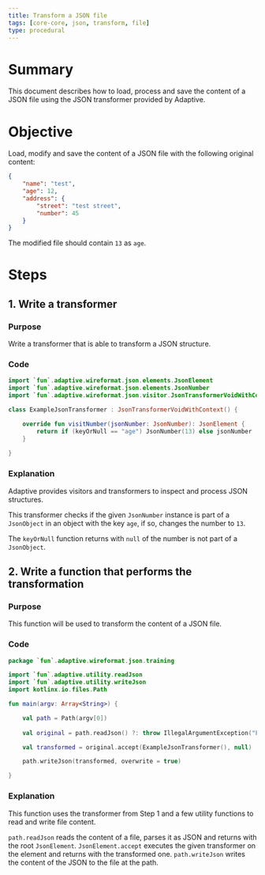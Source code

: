```yaml
---
title: Transform a JSON file
tags: [core-core, json, transform, file]
type: procedural
---
```


# Summary

This document describes how to load, process and save the content of a JSON file using the 
JSON transformer provided by Adaptive.

# Objective

Load, modify and save the content of a JSON file with the following original content:

```json
{
    "name": "test",
    "age": 12,
    "address": {
        "street": "test street",
        "number": 45
    }
}
```

The modified file should contain `13` as `age`.

# Steps

## 1. Write a transformer

### Purpose

Write a transformer that is able to transform a JSON structure.

### Code

```kotlin
import `fun`.adaptive.wireformat.json.elements.JsonElement
import `fun`.adaptive.wireformat.json.elements.JsonNumber
import `fun`.adaptive.wireformat.json.visitor.JsonTransformerVoidWithContext

class ExampleJsonTransformer : JsonTransformerVoidWithContext() {

    override fun visitNumber(jsonNumber: JsonNumber): JsonElement {
        return if (keyOrNull == "age") JsonNumber(13) else jsonNumber
    }
    
}
```

### Explanation

Adaptive provides visitors and transformers to inspect and process JSON structures.

This transformer checks if the given `JsonNumber` instance is part of a `JsonObject` in an object with the key `age`, if so, 
changes the number to `13`.

The `keyOrNull` function returns with `null` of the number is not part of a `JsonObject`.

## 2. Write a function that performs the transformation

### Purpose

This function will be used to transform the content of a JSON file.

### Code

```kotlin
package `fun`.adaptive.wireformat.json.training

import `fun`.adaptive.utility.readJson
import `fun`.adaptive.utility.writeJson
import kotlinx.io.files.Path

fun main(argv: Array<String>) {

    val path = Path(argv[0])
    
    val original = path.readJson() ?: throw IllegalArgumentException("File ${path.name} is empty")

    val transformed = original.accept(ExampleJsonTransformer(), null)

    path.writeJson(transformed, overwrite = true)

}
```

### Explanation

This function uses the transformer from Step 1 and a few utility functions to read and write file content.

`path.readJson` reads the content of a file, parses it as JSON and returns with the root `JsonElement`.
`JsonElement.accept` executes the given transformer on the element and returns with the transformed one.
`path.writeJson` writes the content of the JSON to the file at the path.